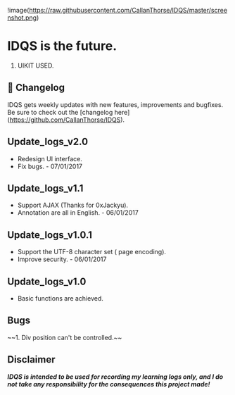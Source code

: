 !image(https://raw.githubusercontent.com/CallanThorse/IDQS/master/screenshot.png)

# IDQS is the future.
1. UIKIT USED.

## :scroll: Changelog
IDQS gets weekly updates with new features, improvements and bugfixes.
Be sure to check out the [changelog here] (https://github.com/CallanThorse/IDQS).

## Update\_logs\_v2.0
* Redesign UI interface.
* Fix bugs. - 07/01/2017

## Update\_logs\_v1.1
*  Support AJAX (Thanks for 0xJackyu).
* Annotation are all in English. - 06/01/2017

## Update\_logs\_v1.0.1
* Support the UTF-8 character set ( page encoding).
*  Improve security. - 06/01/2017

## Update\_logs\_v1.0
*  Basic functions are achieved.

## Bugs
\~\~1. Div position can't be controlled.\~\~

## Disclaimer
***IDQS is intended to be used for recording my learning logs only, and I do not take any responsibility for the consequences this project made!***

